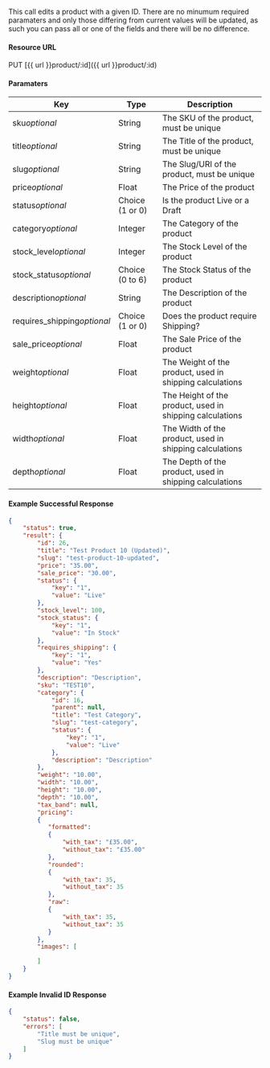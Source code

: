 <!--
@title PUT product/:id
@author Moltin Ltd
@description Updates a product with the given ID

@sidebar 1
@family Product
@rate No
@auth Yes
@format JSON
@http PUT
@version beta
-->
This call edits a product with a given ID. There are no minumum required paramaters and only those differing from current values will be updated, as such you can pass all or one of the fields and there will be no difference.

#### Resource URL
PUT [{{ url }}product/:id]({{ url }}product/:id)


#### Paramaters
Key | Type | Description
--- | ---- | -----------
sku*optional* | String | The SKU of the product, must be unique
title*optional* | String | The Title of the product, must be unique
slug*optional* | String | The Slug/URI of the product, must be unique
price*optional* | Float | The Price of the product
status*optional* | Choice (1 or 0) | Is the product Live or a Draft
category*optional* | Integer | The Category of the product
stock_level*optional* | Integer | The Stock Level of the product
stock_status*optional* | Choice (0 to 6) | The Stock Status of the product
description*optional* | String | The Description of the product
requires_shipping*optional* | Choice (1 or 0) | Does the product require Shipping?
sale_price*optional* | Float | The Sale Price of the product
weight*optional* | Float | The Weight of the product, used in shipping calculations
height*optional* | Float | The Height of the product, used in shipping calculations
width*optional* | Float | The Width of the product, used in shipping calculations
depth*optional* | Float | The Depth of the product, used in shipping calculations

<!--code-->
#### Example Successful Response
``` json
{
    "status": true,
    "result": {
        "id": 26,
        "title": "Test Product 10 (Updated)",
        "slug": "test-product-10-updated",
        "price": "35.00",
        "sale_price": "30.00",
        "status": {
            "key": "1",
            "value": "Live"
        },
        "stock_level": 100,
        "stock_status": {
            "key": "1",
            "value": "In Stock"
        },
        "requires_shipping": {
            "key": "1",
            "value": "Yes"
        },
        "description": "Description",
        "sku": "TEST10",
        "category": {
            "id": 16,
            "parent": null,
            "title": "Test Category",
            "slug": "test-category",
            "status": {
                "key": "1",
                "value": "Live"
            },
            "description": "Description"
        },
        "weight": "10.00",
        "width": "10.00",
        "height": "10.00",
        "depth": "10.00",
        "tax_band": null,
        "pricing":
        {
           "formatted":
           {
               "with_tax": "£35.00",
               "without_tax": "£35.00"
           },
           "rounded":
           {
               "with_tax": 35,
               "without_tax": 35
           },
           "raw":
           {
               "with_tax": 35,
               "without_tax": 35
           }
        },
        "images": [

        ]
    }
}
```


#### Example Invalid ID Response
``` json
{
    "status": false,
    "errors": [
    	"Title must be unique",
        "Slug must be unique"
    ]
}
```
<!--/code-->